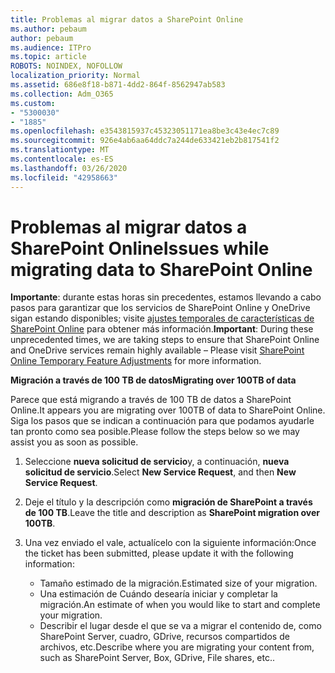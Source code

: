 ```yaml
---
title: Problemas al migrar datos a SharePoint Online
ms.author: pebaum
author: pebaum
ms.audience: ITPro
ms.topic: article
ROBOTS: NOINDEX, NOFOLLOW
localization_priority: Normal
ms.assetid: 686e8f18-b871-4dd2-864f-8562947ab583
ms.collection: Adm_O365
ms.custom:
- "5300030"
- "1885"
ms.openlocfilehash: e3543815937c45323051171ea8be3c43e4ec7c89
ms.sourcegitcommit: 926e4ab6aa64ddc7a244de633421eb2b817541f2
ms.translationtype: MT
ms.contentlocale: es-ES
ms.lasthandoff: 03/26/2020
ms.locfileid: "42958663"
---
```

# <a name="issues-while-migrating-data-to-sharepoint-online"></a><span data-ttu-id="b0304-102">Problemas al migrar datos a SharePoint Online</span><span class="sxs-lookup"><span data-stu-id="b0304-102">Issues while migrating data to SharePoint Online</span></span>

<span data-ttu-id="b0304-103">**Importante**: durante estas horas sin precedentes, estamos llevando a cabo pasos para garantizar que los servicios de SharePoint Online y OneDrive sigan estando disponibles; visite [ajustes temporales de características de SharePoint Online](https://aka.ms/ODSPAdjustments) para obtener más información.</span><span class="sxs-lookup"><span data-stu-id="b0304-103">**Important**: During these unprecedented times, we are taking steps to ensure that SharePoint Online and OneDrive services remain highly available – Please visit [SharePoint Online Temporary Feature Adjustments](https://aka.ms/ODSPAdjustments) for more information.</span></span>

<span data-ttu-id="b0304-104">**Migración a través de 100 TB de datos**</span><span class="sxs-lookup"><span data-stu-id="b0304-104">**Migrating over 100TB of data**</span></span>

<span data-ttu-id="b0304-105">Parece que está migrando a través de 100 TB de datos a SharePoint Online.</span><span class="sxs-lookup"><span data-stu-id="b0304-105">It appears you are migrating over 100TB of data to SharePoint Online.</span></span> <span data-ttu-id="b0304-106">Siga los pasos que se indican a continuación para que podamos ayudarle tan pronto como sea posible.</span><span class="sxs-lookup"><span data-stu-id="b0304-106">Please follow the steps below so we may assist you as soon as possible.</span></span> 

1. <span data-ttu-id="b0304-107">Seleccione **nueva solicitud de servicio**y, a continuación, **nueva solicitud de servicio**.</span><span class="sxs-lookup"><span data-stu-id="b0304-107">Select **New Service Request**, and then **New Service Request**.</span></span> 
2. <span data-ttu-id="b0304-108">Deje el título y la descripción como **migración de SharePoint a través de 100 TB**.</span><span class="sxs-lookup"><span data-stu-id="b0304-108">Leave the title and description as **SharePoint migration over 100TB**.</span></span>
3. <span data-ttu-id="b0304-109">Una vez enviado el vale, actualícelo con la siguiente información:</span><span class="sxs-lookup"><span data-stu-id="b0304-109">Once the ticket has been submitted, please update it with the following information:</span></span> 

    - <span data-ttu-id="b0304-110">Tamaño estimado de la migración.</span><span class="sxs-lookup"><span data-stu-id="b0304-110">Estimated size of your migration.</span></span>
    - <span data-ttu-id="b0304-111">Una estimación de Cuándo desearía iniciar y completar la migración.</span><span class="sxs-lookup"><span data-stu-id="b0304-111">An estimate of when you would like to start and complete your migration.</span></span>
    - <span data-ttu-id="b0304-112">Describir el lugar desde el que se va a migrar el contenido de, como SharePoint Server, cuadro, GDrive, recursos compartidos de archivos, etc.</span><span class="sxs-lookup"><span data-stu-id="b0304-112">Describe where you are migrating your content from, such as SharePoint Server, Box, GDrive, File shares, etc..</span></span>


  

